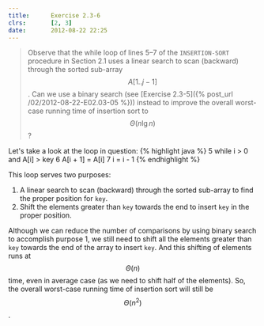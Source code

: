 ```yaml
---
title:      Exercise 2.3-6
clrs:       [2, 3]
date:       2012-08-22 22:25
---
```


>Observe that the while loop of lines 5–7 of the `INSERTION-SORT` procedure in Section 2.1 uses a linear search to scan (backward) through the sorted sub-array $$A[1 . . j − 1]$$. Can we use a binary search (see [Exercise 2.3-5]({% post_url /02/2012-08-22-E02.03-05 %})) instead to improve the overall worst-case running time of insertion sort to $$\Theta(n \lg n)$$?

Let's take a look at the loop in question:
{% highlight java  %}
5 while i > 0 and A[i] > key
6     A[i + 1] = A[i]
7     i = i - 1
{% endhighlight %}

This loop serves two purposes:

1. A linear search to scan (backward) through the sorted sub-array to find the proper position for `key`.
2. Shift the elements greater than `key` towards the end to insert `key` in the proper position.

Although we can reduce the number of comparisons by using binary search to accomplish purpose 1, we still need to shift all the elements greater than `key` towards the end of the array to insert `key`. And this shifting of elements runs at $$\Theta(n)$$ time, even in average case (as we need to shift half of the elements). So, the overall worst-case running time of insertion sort will still be $$\Theta(n^2)$$.